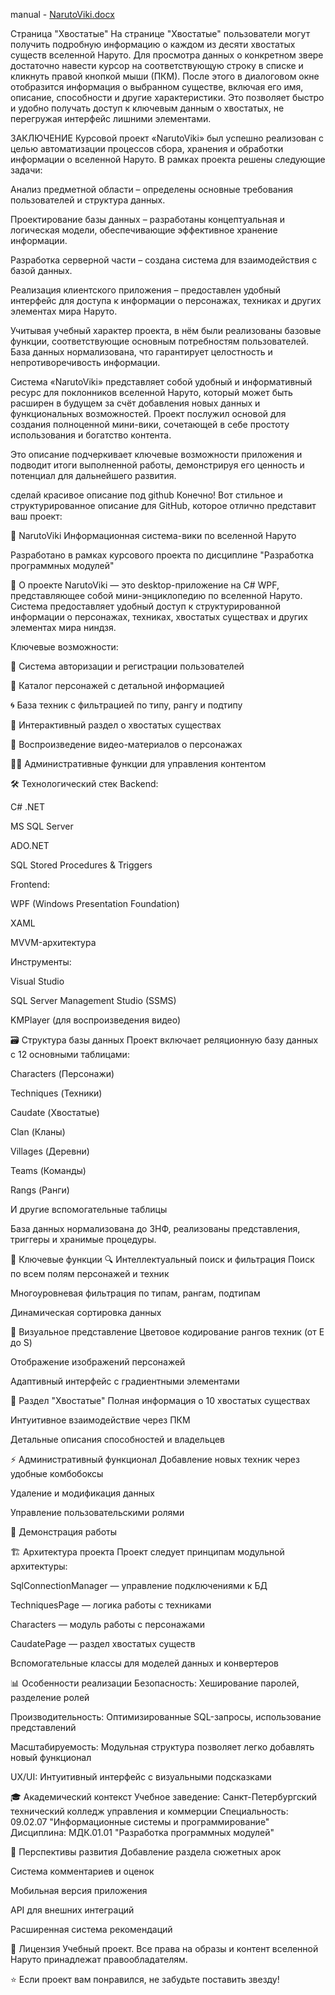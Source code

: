 manual -
[NarutoViki.docx](https://github.com/user-attachments/files/23182011/NarutoViki.docx)

Страница "Хвостатые"
На странице "Хвостатые" пользователи могут получить подробную информацию о каждом из десяти хвостатых существ вселенной Наруто. Для просмотра данных о конкретном звере достаточно навести курсор на соответствующую строку в списке и кликнуть правой кнопкой мыши (ПКМ). После этого в диалоговом окне отобразится информация о выбранном существе, включая его имя, описание, способности и другие характеристики. Это позволяет быстро и удобно получать доступ к ключевым данным о хвостатых, не перегружая интерфейс лишними элементами.

ЗАКЛЮЧЕНИЕ
Курсовой проект «NarutoViki» был успешно реализован с целью автоматизации процессов сбора, хранения и обработки информации о вселенной Наруто. В рамках проекта решены следующие задачи:

Анализ предметной области – определены основные требования пользователей и структура данных.

Проектирование базы данных – разработаны концептуальная и логическая модели, обеспечивающие эффективное хранение информации.

Разработка серверной части – создана система для взаимодействия с базой данных.

Реализация клиентского приложения – предоставлен удобный интерфейс для доступа к информации о персонажах, техниках и других элементах мира Наруто.

Учитывая учебный характер проекта, в нём были реализованы базовые функции, соответствующие основным потребностям пользователей. База данных нормализована, что гарантирует целостность и непротиворечивость информации.

Система «NarutoViki» представляет собой удобный и информативный ресурс для поклонников вселенной Наруто, который может быть расширен в будущем за счёт добавления новых данных и функциональных возможностей. Проект послужил основой для создания полноценной мини-вики, сочетающей в себе простоту использования и богатство контента.

Это описание подчеркивает ключевые возможности приложения и подводит итоги выполненной работы, демонстрируя его ценность и потенциал для дальнейшего развития.

сделай красивое описание под github
Конечно! Вот стильное и структурированное описание для GitHub, которое отлично представит ваш проект:

🍥 NarutoViki
Информационная система-вики по вселенной Наруто

Разработано в рамках курсового проекта по дисциплине "Разработка программных модулей"

🚀 О проекте
NarutoViki — это desktop-приложение на C# WPF, представляющее собой мини-энциклопедию по вселенной Наруто. Система предоставляет удобный доступ к структурированной информации о персонажах, техниках, хвостатых существах и других элементах мира ниндзя.

Ключевые возможности:

🔐 Система авторизации и регистрации пользователей

👥 Каталог персонажей с детальной информацией

🌀 База техник с фильтрацией по типу, рангу и подтипу

🦊 Интерактивный раздел о хвостатых существах

🎥 Воспроизведение видео-материалов о персонажах

👮‍♂️ Административные функции для управления контентом

🛠 Технологический стек
Backend:

C# .NET

MS SQL Server

ADO.NET

SQL Stored Procedures & Triggers

Frontend:

WPF (Windows Presentation Foundation)

XAML

MVVM-архитектура

Инструменты:

Visual Studio

SQL Server Management Studio (SSMS)

KMPlayer (для воспроизведения видео)

🗃 Структура базы данных
Проект включает реляционную базу данных с 12 основными таблицами:

Characters (Персонажи)

Techniques (Техники)

Caudate (Хвостатые)

Clan (Кланы)

Villages (Деревни)

Teams (Команды)

Rangs (Ранги)

И другие вспомогательные таблицы

База данных нормализована до 3НФ, реализованы представления, триггеры и хранимые процедуры.

🎯 Ключевые функции
🔍 Интеллектуальный поиск и фильтрация
Поиск по всем полям персонажей и техник

Многоуровневая фильтрация по типам, рангам, подтипам

Динамическая сортировка данных

🎨 Визуальное представление
Цветовое кодирование рангов техник (от E до S)

Отображение изображений персонажей

Адаптивный интерфейс с градиентными элементами

🦊 Раздел "Хвостатые"
Полная информация о 10 хвостатых существах

Интуитивное взаимодействие через ПКМ

Детальные описания способностей и владельцев

⚡ Административный функционал
Добавление новых техник через удобные комбобоксы

Удаление и модификация данных

Управление пользовательскими ролями

📸 Демонстрация работы

🏗 Архитектура проекта
Проект следует принципам модульной архитектуры:

SqlConnectionManager — управление подключениями к БД

TechniquesPage — логика работы с техниками

Characters — модуль работы с персонажами

CaudatePage — раздел хвостатых существ

Вспомогательные классы для моделей данных и конвертеров

📊 Особенности реализации
Безопасность: Хеширование паролей, разделение ролей

Производительность: Оптимизированные SQL-запросы, использование представлений

Масштабируемость: Модульная структура позволяет легко добавлять новый функционал

UX/UI: Интуитивный интерфейс с визуальными подсказками

🎓 Академический контекст
Учебное заведение: Санкт-Петербургский технический колледж управления и коммерции
Специальность: 09.02.07 "Информационные системы и программирование"
Дисциплина: МДК.01.01 "Разработка программных модулей"

🔮 Перспективы развития
Добавление раздела сюжетных арок

Система комментариев и оценок

Мобильная версия приложения

API для внешних интеграций

Расширенная система рекомендаций

📄 Лицензия
Учебный проект. Все права на образы и контент вселенной Наруто принадлежат правообладателям.

⭐ Если проект вам понравился, не забудьте поставить звезду!
